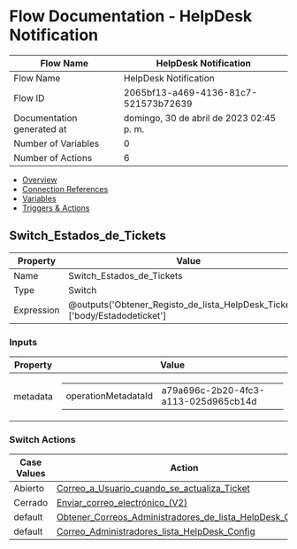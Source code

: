 ﻿# Flow Documentation \- HelpDesk Notification

| Flow Name                  | HelpDesk Notification                    |
| -------------------------- | ---------------------------------------- |
| Flow Name                  | HelpDesk Notification                    |
| Flow ID                    | 2065bf13\-a469\-4136\-81c7\-521573b72639 |
| Documentation generated at | domingo, 30 de abril de 2023 02:45 p. m. |
| Number of Variables        | 0                                        |
| Number of Actions          | 6                                        |

- [Overview](../index-HelpDesk-Notification(2065bf13-a469-4136-81c7-521573b72639).md)
- [Connection References](../connections-HelpDesk-Notification(2065bf13-a469-4136-81c7-521573b72639).md)
- [Variables](../variables-HelpDesk-Notification(2065bf13-a469-4136-81c7-521573b72639).md)
- [Triggers & Actions](../triggersactions-HelpDesk-Notification(2065bf13-a469-4136-81c7-521573b72639).md)

## Switch\_Estados\_de\_Tickets

| Property   | Value                                                                         |
| ---------- | ----------------------------------------------------------------------------- |
| Name       | Switch\_Estados\_de\_Tickets                                                  |
| Type       | Switch                                                                        |
| Expression | @outputs('Obtener_Registo_de_lista_HelpDesk_Tickets')?['body/Estadodeticket'] |

### Inputs

| Property | Value                                                                                             |
| -------- | ------------------------------------------------------------------------------------------------- |
| metadata | <table><tr><td>operationMetadataId</td><td>a79a696c-2b20-4fc3-a113-025d965cb14d</td></tr></table> |

### Switch Actions

| Case Values | Action                                                                                                                                                                                    |
| ----------- | ----------------------------------------------------------------------------------------------------------------------------------------------------------------------------------------- |
| Abierto     | [Correo\_a\_Usuario\_cuando\_se\_actualiza\_Ticket](Correo_a_Usuario_cuando_se_actualiza_Ticket-HelpDesk-Notification(2065bf13-a469-4136-81c7-521573b72639).md)                           |
| Cerrado     | [Enviar\_correo\_electrónico\_(V2)](Enviar_correo_electronico_(V2)-HelpDesk-Notification(2065bf13-a469-4136-81c7-521573b72639).md)                                                        |
| default     | [Obtener\_Correos\_Administradores\_de\_lista\_HelpDesk\_Config](Obtener_Correos_Administradores_de_lista_HelpDesk_Config-HelpDesk-Notification(2065bf13-a469-4136-81c7-521573b72639).md) |
| default     | [Correo\_Administradores\_lista\_HelpDesk\_Config](Correo_Administradores_lista_HelpDesk_Config-HelpDesk-Notification(2065bf13-a469-4136-81c7-521573b72639).md)                           |
